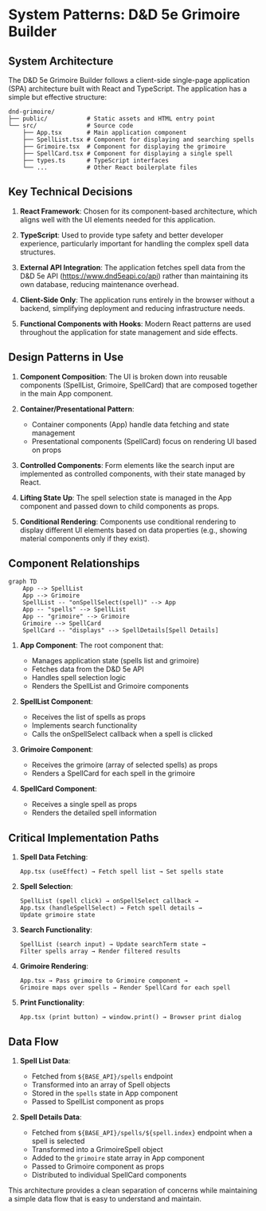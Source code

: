 # System Patterns: D&D 5e Grimoire Builder

## System Architecture

The D&D 5e Grimoire Builder follows a client-side single-page application (SPA) architecture built with React and TypeScript. The application has a simple but effective structure:

```
dnd-grimoire/
├── public/           # Static assets and HTML entry point
└── src/              # Source code
    ├── App.tsx       # Main application component
    ├── SpellList.tsx # Component for displaying and searching spells
    ├── Grimoire.tsx  # Component for displaying the grimoire
    ├── SpellCard.tsx # Component for displaying a single spell
    ├── types.ts      # TypeScript interfaces
    └── ...           # Other React boilerplate files
```

## Key Technical Decisions

1. **React Framework**: Chosen for its component-based architecture, which aligns well with the UI elements needed for this application.

2. **TypeScript**: Used to provide type safety and better developer experience, particularly important for handling the complex spell data structures.

3. **External API Integration**: The application fetches spell data from the D&D 5e API (https://www.dnd5eapi.co/api) rather than maintaining its own database, reducing maintenance overhead.

4. **Client-Side Only**: The application runs entirely in the browser without a backend, simplifying deployment and reducing infrastructure needs.

5. **Functional Components with Hooks**: Modern React patterns are used throughout the application for state management and side effects.

## Design Patterns in Use

1. **Component Composition**: The UI is broken down into reusable components (SpellList, Grimoire, SpellCard) that are composed together in the main App component.

2. **Container/Presentational Pattern**:

   - Container components (App) handle data fetching and state management
   - Presentational components (SpellCard) focus on rendering UI based on props

3. **Controlled Components**: Form elements like the search input are implemented as controlled components, with their state managed by React.

4. **Lifting State Up**: The spell selection state is managed in the App component and passed down to child components as props.

5. **Conditional Rendering**: Components use conditional rendering to display different UI elements based on data properties (e.g., showing material components only if they exist).

## Component Relationships

```mermaid
graph TD
    App --> SpellList
    App --> Grimoire
    SpellList -- "onSpellSelect(spell)" --> App
    App -- "spells" --> SpellList
    App -- "grimoire" --> Grimoire
    Grimoire --> SpellCard
    SpellCard -- "displays" --> SpellDetails[Spell Details]
```

1. **App Component**: The root component that:

   - Manages application state (spells list and grimoire)
   - Fetches data from the D&D 5e API
   - Handles spell selection logic
   - Renders the SpellList and Grimoire components

2. **SpellList Component**:

   - Receives the list of spells as props
   - Implements search functionality
   - Calls the onSpellSelect callback when a spell is clicked

3. **Grimoire Component**:

   - Receives the grimoire (array of selected spells) as props
   - Renders a SpellCard for each spell in the grimoire

4. **SpellCard Component**:
   - Receives a single spell as props
   - Renders the detailed spell information

## Critical Implementation Paths

1. **Spell Data Fetching**:

   ```
   App.tsx (useEffect) → Fetch spell list → Set spells state
   ```

2. **Spell Selection**:

   ```
   SpellList (spell click) → onSpellSelect callback →
   App.tsx (handleSpellSelect) → Fetch spell details →
   Update grimoire state
   ```

3. **Search Functionality**:

   ```
   SpellList (search input) → Update searchTerm state →
   Filter spells array → Render filtered results
   ```

4. **Grimoire Rendering**:

   ```
   App.tsx → Pass grimoire to Grimoire component →
   Grimoire maps over spells → Render SpellCard for each spell
   ```

5. **Print Functionality**:
   ```
   App.tsx (print button) → window.print() → Browser print dialog
   ```

## Data Flow

1. **Spell List Data**:

   - Fetched from `${BASE_API}/spells` endpoint
   - Transformed into an array of Spell objects
   - Stored in the `spells` state in App component
   - Passed to SpellList component as props

2. **Spell Details Data**:
   - Fetched from `${BASE_API}/spells/${spell.index}` endpoint when a spell is selected
   - Transformed into a GrimoireSpell object
   - Added to the `grimoire` state array in App component
   - Passed to Grimoire component as props
   - Distributed to individual SpellCard components

This architecture provides a clean separation of concerns while maintaining a simple data flow that is easy to understand and maintain.
